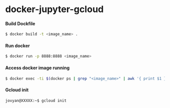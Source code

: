 # docker-jupyter-gcloud

#### Build Dockfile
```sh
$ docker build -t <image_name> .
```

#### Run docker

```sh
$ docker run -p 8888:8888 <image_name>
```


#### Access docker image running

```sh
$ docker exec -ti $(docker ps | grep "<image_name>" | awk '{ print $1 }')  /bin/bash
```

#### Gcloud init

```sh
jovyan@XXXXX:~$ gcloud init
```


